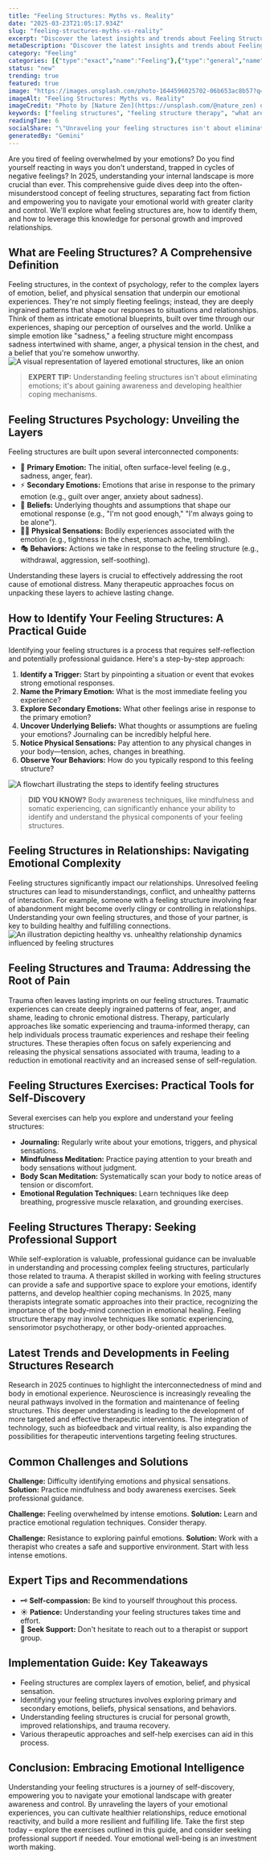 ```yaml
---
title: "Feeling Structures: Myths vs. Reality"
date: "2025-03-23T21:05:17.934Z"
slug: "feeling-structures-myths-vs-reality"
excerpt: "Discover the latest insights and trends about Feeling Structures. This comprehensive guide covers everything you need to know about Feeling Structures in 2025."
metaDescription: "Discover the latest insights and trends about Feeling Structures. This comprehensive guide covers everything you need to know about Feeling Structures in 2..."
category: "Feeling"
categories: [{"type":"exact","name":"Feeling"},{"type":"general","name":"Cognitive Science"},{"type":"medium","name":"Affective Computing"},{"type":"specific","name":"Emotion Recognition"},{"type":"niche","name":"Facial Action Coding"}]
status: "new"
trending: true
featured: true
image: "https://images.unsplash.com/photo-1644596025702-06b653ac8b57?q=85&w=1200&fit=max&fm=webp&auto=compress"
imageAlt: "Feeling Structures: Myths vs. Reality"
imageCredit: "Photo by [Nature Zen](https://unsplash.com/@nature_zen) on Unsplash"
keywords: ["feeling structures", "feeling structure therapy", "what are feeling structures", "feeling structures definition", "feeling structures psychology", "how to identify feeling structures", "feeling structures in relationships", "feeling structures exercises", "feeling structures workbook", "feeling structures and trauma"]
readingTime: 6
socialShare: "\"Unraveling your feeling structures isn't about eliminating emotions, but gaining mastery over them.  It's about moving from reactive to responsive living.\""
generatedBy: "Gemini"
---
```




Are you tired of feeling overwhelmed by your emotions? Do you find yourself reacting in ways you don't understand, trapped in cycles of negative feelings?  In 2025, understanding your internal landscape is more crucial than ever. This comprehensive guide dives deep into the often-misunderstood concept of feeling structures, separating fact from fiction and empowering you to navigate your emotional world with greater clarity and control.  We'll explore what feeling structures are, how to identify them, and how to leverage this knowledge for personal growth and improved relationships.

## What are Feeling Structures? A Comprehensive Definition

Feeling structures, in the context of psychology, refer to the complex layers of emotion, belief, and physical sensation that underpin our emotional experiences.  They're not simply fleeting feelings; instead, they are deeply ingrained patterns that shape our responses to situations and relationships.  Think of them as intricate emotional blueprints, built over time through our experiences, shaping our perception of ourselves and the world.  Unlike a simple emotion like "sadness," a feeling structure might encompass sadness intertwined with shame, anger, a physical tension in the chest, and a belief that you're somehow unworthy. ![A visual representation of layered emotional structures, like an onion](https://images.unsplash.com/photo-1525364034849-5b0d90c33bb4?q=85&w=1200&fit=max&fm=webp&auto=compress)

> **EXPERT TIP:** Understanding feeling structures isn't about eliminating emotions; it's about gaining awareness and developing healthier coping mechanisms.

## Feeling Structures Psychology: Unveiling the Layers

Feeling structures are built upon several interconnected components:

* 🔑 **Primary Emotion:** The initial, often surface-level feeling (e.g., sadness, anger, fear).
* ⚡ **Secondary Emotions:**  Emotions that arise in response to the primary emotion (e.g., guilt over anger, anxiety about sadness).
* 🧠 **Beliefs:** Underlying thoughts and assumptions that shape our emotional response (e.g., "I'm not good enough," "I'm always going to be alone").
* 🧘‍♀️ **Physical Sensations:** Bodily experiences associated with the emotion (e.g., tightness in the chest, stomach ache, trembling).
* 🎭 **Behaviors:** Actions we take in response to the feeling structure (e.g., withdrawal, aggression, self-soothing).

Understanding these layers is crucial to effectively addressing the root cause of emotional distress.  Many therapeutic approaches focus on unpacking these layers to achieve lasting change.

## How to Identify Your Feeling Structures: A Practical Guide

Identifying your feeling structures is a process that requires self-reflection and potentially professional guidance. Here's a step-by-step approach:

1. **Identify a Trigger:**  Start by pinpointing a situation or event that evokes strong emotional responses.
2. **Name the Primary Emotion:** What is the most immediate feeling you experience?
3. **Explore Secondary Emotions:** What other feelings arise in response to the primary emotion?
4. **Uncover Underlying Beliefs:**  What thoughts or assumptions are fueling your emotions?  Journaling can be incredibly helpful here.
5. **Notice Physical Sensations:** Pay attention to any physical changes in your body—tension, aches, changes in breathing.
6. **Observe Your Behaviors:** How do you typically respond to this feeling structure?

![A flowchart illustrating the steps to identify feeling structures](https://images.unsplash.com/photo-1605972313226-7d87dbc472c2?q=85&w=1200&fit=max&fm=webp&auto=compress)

> **DID YOU KNOW?**  Body awareness techniques, like mindfulness and somatic experiencing, can significantly enhance your ability to identify and understand the physical components of your feeling structures.

## Feeling Structures in Relationships: Navigating Emotional Complexity

Feeling structures significantly impact our relationships.  Unresolved feeling structures can lead to misunderstandings, conflict, and unhealthy patterns of interaction.  For example, someone with a feeling structure involving fear of abandonment might become overly clingy or controlling in relationships.  Understanding your own feeling structures, and those of your partner, is key to building healthy and fulfilling connections.  ![An illustration depicting healthy vs. unhealthy relationship dynamics influenced by feeling structures](https://images.unsplash.com/photo-1545552987-720aa18145ca?q=85&w=1200&fit=max&fm=webp&auto=compress)

## Feeling Structures and Trauma: Addressing the Root of Pain

Trauma often leaves lasting imprints on our feeling structures.  Traumatic experiences can create deeply ingrained patterns of fear, anger, and shame, leading to chronic emotional distress.  Therapy, particularly approaches like somatic experiencing and trauma-informed therapy, can help individuals process traumatic experiences and reshape their feeling structures.  These therapies often focus on safely experiencing and releasing the physical sensations associated with trauma, leading to a reduction in emotional reactivity and an increased sense of self-regulation.

## Feeling Structures Exercises: Practical Tools for Self-Discovery

Several exercises can help you explore and understand your feeling structures:

* **Journaling:** Regularly write about your emotions, triggers, and physical sensations.
* **Mindfulness Meditation:** Practice paying attention to your breath and body sensations without judgment.
* **Body Scan Meditation:** Systematically scan your body to notice areas of tension or discomfort.
* **Emotional Regulation Techniques:** Learn techniques like deep breathing, progressive muscle relaxation, and grounding exercises.

## Feeling Structures Therapy: Seeking Professional Support

While self-exploration is valuable, professional guidance can be invaluable in understanding and processing complex feeling structures, particularly those related to trauma.  A therapist skilled in working with feeling structures can provide a safe and supportive space to explore your emotions, identify patterns, and develop healthier coping mechanisms.  In 2025, many therapists integrate somatic approaches into their practice, recognizing the importance of the body-mind connection in emotional healing.  Feeling structure therapy may involve techniques like somatic experiencing, sensorimotor psychotherapy, or other body-oriented approaches.

## Latest Trends and Developments in Feeling Structures Research

Research in 2025 continues to highlight the interconnectedness of mind and body in emotional experience.  Neuroscience is increasingly revealing the neural pathways involved in the formation and maintenance of feeling structures. This deeper understanding is leading to the development of more targeted and effective therapeutic interventions.  The integration of technology, such as biofeedback and virtual reality, is also expanding the possibilities for therapeutic interventions targeting feeling structures.

## Common Challenges and Solutions

**Challenge:** Difficulty identifying emotions and physical sensations.
**Solution:** Practice mindfulness and body awareness exercises. Seek professional guidance.

**Challenge:** Feeling overwhelmed by intense emotions.
**Solution:** Learn and practice emotional regulation techniques.  Consider therapy.

**Challenge:** Resistance to exploring painful emotions.
**Solution:** Work with a therapist who creates a safe and supportive environment.  Start with less intense emotions.

## Expert Tips and Recommendations

* 🗝️ **Self-compassion:** Be kind to yourself throughout this process.
* ☀️ **Patience:**  Understanding your feeling structures takes time and effort.
* 🤝 **Seek Support:** Don't hesitate to reach out to a therapist or support group.

## Implementation Guide: Key Takeaways

* Feeling structures are complex layers of emotion, belief, and physical sensation.
* Identifying your feeling structures involves exploring primary and secondary emotions, beliefs, physical sensations, and behaviors.
* Understanding feeling structures is crucial for personal growth, improved relationships, and trauma recovery.
* Various therapeutic approaches and self-help exercises can aid in this process.

## Conclusion: Embracing Emotional Intelligence

Understanding your feeling structures is a journey of self-discovery, empowering you to navigate your emotional landscape with greater awareness and control. By unraveling the layers of your emotional experiences, you can cultivate healthier relationships, reduce emotional reactivity, and build a more resilient and fulfilling life.  Take the first step today – explore the exercises outlined in this guide, and consider seeking professional support if needed.  Your emotional well-being is an investment worth making.

